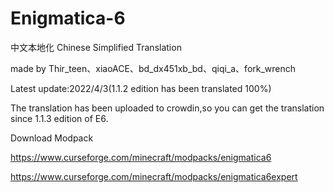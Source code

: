 # Enigmatica-6
中文本地化
Chinese Simplified Translation

made by Thir_teen、xiaoACE、bd_dx451xb_bd、qiqi_a、fork_wrench

Latest update:2022/4/3(1.1.2 edition has been translated 100%)

The translation has been uploaded to crowdin,so you can get the translation since 1.1.3 edition of E6.

Download Modpack 

https://www.curseforge.com/minecraft/modpacks/enigmatica6

https://www.curseforge.com/minecraft/modpacks/enigmatica6expert
